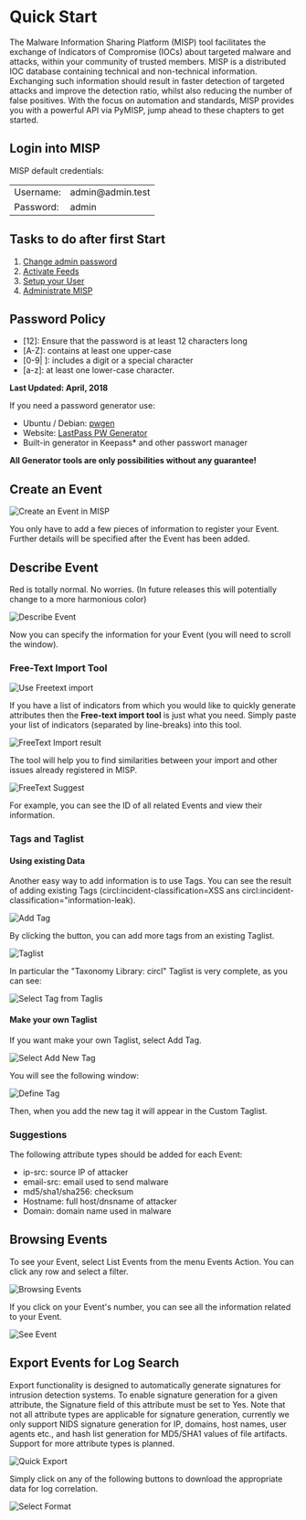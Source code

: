 <!-- This is a comment.
And Justice for All! -->

# Quick Start
The Malware Information Sharing Platform (MISP) tool facilitates the exchange of Indicators of Compromise (IOCs) about targeted malware and attacks, within your community of trusted members. MISP is a distributed IOC database containing technical and non-technical information. Exchanging such information should result in faster detection of targeted attacks and improve the detection ratio, whilst also reducing the number of false positives.
With the focus on automation and standards, MISP provides you with a powerful API via PyMISP, jump ahead to these chapters to get started.

## Login into MISP

MISP default credentials:
<table>
<tr>
  <td>Username:</td>
  <td>admin@admin.test</td>
</tr>
<tr>
  <td>Password:</td>
  <td>admin</td>
</tr>
</table>

## Tasks to do after first Start

1. [Change admin password](https://misp.gitbooks.io/misp-book/content/quick-start/#password-policy)
2. [Activate Feeds](https://www.circl.lu/doc/misp/managing-feeds/)
3. [Setup your User](https://misp.gitbooks.io/misp-book/content/user-management/#first-run-of-the-system)
3. [Administrate MISP](https://www.circl.lu/doc/misp/administration/)

## Password Policy 
- [12]: Ensure that the password is at least 12 characters long
- [A-Z]: contains at least one upper-case
- [0-9| ]: includes a digit or a special character 
- [a-z]: at least one lower-case character.

**Last Updated: April, 2018**

If you need a password generator use:
- Ubuntu / Debian: [pwgen](https://linux.die.net/man/1/pwgen)
- Website: [LastPass PW Generator](https://lastpass.com/generatepassword.php)
- Built-in generator in Keepass* and other passwort manager

**All Generator tools are only possibilities without any guarantee!**

## Create an Event

![Create an Event in MISP](figures/AddEvent.jpg)

You only have to add a few pieces of information to register your Event. Further details will be specified after the Event has been added.

## Describe Event

Red is totally normal. No worries. (In future releases this will potentially change to a more harmonious color)

![Describe Event](figures/AddEventOK.jpg)

Now you can specify the information for your Event (you will need to scroll the window).

### Free-Text Import Tool

![Use Freetext import](figures/AddEventDescription.jpg)

If you have a list of indicators from which you would like to quickly generate attributes then the **Free-text import tool** is
just what you need. Simply paste your list of indicators (separated by line-breaks) into this tool.

![FreeText Import result](figures/FreeTextImportResult.jpg)

The tool will help you to find similarities between your import and other issues already registered in MISP.

![FreeText Suggest](figures/FreeTextSuggest.jpg)

For example, you can see the ID of all related Events and view their information.

### Tags and Taglist

#### Using existing Data

Another easy way to add information is to use Tags. You can see the result of adding existing Tags (circl:incident-classification=XSS ans circl:incident-classification="information-leak).

![Add Tag](figures/SelectTag.jpg)

By clicking the button, you can add more tags from an existing Taglist.

![Taglist](figures/AddEventTagsList.jpg)

In particular the "Taxonomy Library: circl" Taglist is very complete, as you can see:

![Select Tag from Taglis](figures/AddEventSelectTag.jpg)

#### Make your own Taglist

If you want make your own Taglist, select Add Tag.

![Select Add New Tag](figures/SelectAddNewTag.jpg)

You will see the following window:

![Define Tag](figures/AddTag.jpg)

Then, when you add the new tag it will appear in the Custom Taglist.

### Suggestions

The following attribute types should be added for each Event:
- ip-src: source IP of attacker
- email-src: email used to send malware
- md5/sha1/sha256: checksum
- Hostname: full host/dnsname of attacker
- Domain: domain name used in malware

## Browsing Events
To see your Event, select List Events from the menu Events Action. You can click any row and select a filter.

![Browsing Events](figures/ListEvents.png)

If you click on your Event's number, you can see all the information related to your Event.

![See Event](figures/SeeEvent.jpg)

## Export Events for Log Search

Export functionality is designed to automatically generate signatures for intrusion detection systems. To enable signature generation for a given attribute, the Signature field of this attribute must be set to Yes. Note that not all attribute types are applicable for signature generation, currently we only support NIDS signature generation for IP, domains, host names, user agents etc., and hash list generation for MD5/SHA1 values of file artifacts. Support for more attribute types is planned.

![Quick Export](figures/Export.jpg)

Simply click on any of the following buttons to download the appropriate data for log correlation.

![Select Format](figures/SelectExport.jpg)
